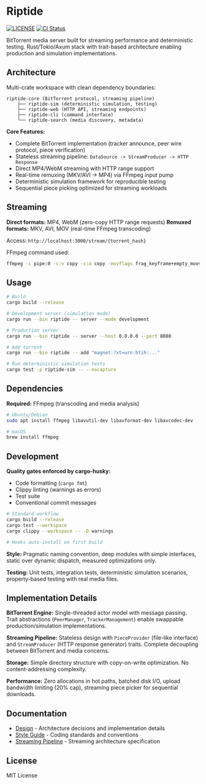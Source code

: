 # Riptide

[![LICENSE](https://img.shields.io/badge/license-MIT-blue.svg)](LICENSE)
[![CI Status](https://github.com/mitander/riptide/actions/workflows/ci.yml/badge.svg)](https://github.com/mitander/riptide/actions)

BitTorrent media server built for streaming performance and deterministic testing. Rust/Tokio/Axum stack with trait-based architecture enabling production and simulation implementations.

## Architecture

Multi-crate workspace with clean dependency boundaries:

```
riptide-core (BitTorrent protocol, streaming pipeline)
    ├── riptide-sim (deterministic simulation, testing)
    ├── riptide-web (HTTP API, streaming endpoints)
    ├── riptide-cli (command interface)
    └── riptide-search (media discovery, metadata)
```

**Core Features:**

- Complete BitTorrent implementation (tracker announce, peer wire protocol, piece verification)
- Stateless streaming pipeline: `DataSource -> StreamProducer -> HTTP Response`
- Direct MP4/WebM streaming with HTTP range support
- Real-time remuxing (MKV/AVI → MP4) via FFmpeg input pump
- Deterministic simulation framework for reproducible testing
- Sequential piece picking optimized for streaming workloads

## Streaming

**Direct formats:** MP4, WebM (zero-copy HTTP range requests)
**Remuxed formats:** MKV, AVI, MOV (real-time FFmpeg transcoding)

Access: `http://localhost:3000/stream/{torrent_hash}`

FFmpeg command used:

```bash
ffmpeg -i pipe:0 -c:v copy -c:a copy -movflags frag_keyframe+empty_moov+default_base_moof -f mp4 pipe:1
```

## Usage

```bash
# Build
cargo build --release

# Development server (simulation mode)
cargo run --bin riptide -- server --mode development

# Production server
cargo run --bin riptide -- server --host 0.0.0.0 --port 8080

# Add torrent
cargo run --bin riptide -- add "magnet:?xt=urn:btih:..."

# Run deterministic simulation tests
cargo test -p riptide-sim -- --nocapture
```

## Dependencies

**Required:** FFmpeg (transcoding and media analysis)

```bash
# Ubuntu/Debian
sudo apt install ffmpeg libavutil-dev libavformat-dev libavcodec-dev

# macOS
brew install ffmpeg
```

## Development

**Quality gates enforced by cargo-husky:**

- Code formatting (`cargo fmt`)
- Clippy linting (warnings as errors)
- Test suite
- Conventional commit messages

```bash
# Standard workflow
cargo build --release
cargo test --workspace
cargo clippy --workspace -- -D warnings

# Hooks auto-install on first build
```

**Style:** Pragmatic naming convention, deep modules with simple interfaces, static over dynamic dispatch, measured optimizations only.

**Testing:** Unit tests, integration tests, deterministic simulation scenarios, property-based testing with real media files.

## Implementation Details

**BitTorrent Engine:** Single-threaded actor model with message passing. Trait abstractions (`PeerManager`, `TrackerManagement`) enable swappable production/simulation implementations.

**Streaming Pipeline:** Stateless design with `PieceProvider` (file-like interface) and `StreamProducer` (HTTP response generator) traits. Complete decoupling between BitTorrent and media concerns.

**Storage:** Simple directory structure with copy-on-write optimization. No content-addressing complexity.

**Performance:** Zero allocations in hot paths, batched disk I/O, upload bandwidth limiting (20% cap), streaming piece picker for sequential downloads.

## Documentation

- [Design](docs/DESIGN.md) - Architecture decisions and implementation details
- [Style Guide](docs/STYLE.md) - Coding standards and conventions
- [Streaming Pipeline](docs/architecture/streaming-pipeline.md) - Streaming architecture specification

## License

MIT License
